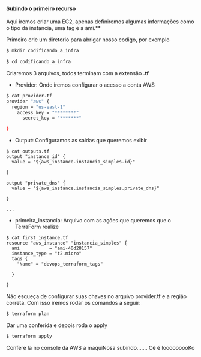 #### Subindo o primeiro recurso

Aqui iremos criar uma EC2, apenas definiremos algumas informações como o tipo da instancia, uma tag e a ami.**

Primeiro crie um diretorio para abrigar nosso codigo, por exemplo

```bash
$ mkdir codificando_a_infra

$ cd codificando_a_infra
```

Criaremos 3 arquivos, todos terminam com a extensão **.tf**

* Provider: Onde iremos configurar o acesso a conta AWS

```bash
$ cat provider.tf
provider "aws" {
  region = "us-east-1"
    access_key = "********"
      secret_key = "*******"

}
```

* Output: Configuramos as saidas que queremos exibir
```
$ cat outputs.tf
output "instance_id" {
  value = "${aws_instance.instancia_simples.id}"

}

output "private_dns" {
  value = "${aws_instance.instancia_simples.private_dns}"

}

...
```

* primeira_instancia: Arquivo com as ações que queremos que o TerraForm realize

```
$ cat first_instance.tf 
resource "aws_instance" "instancia_simples" {
  ami           = "ami-40d28157"
  instance_type = "t2.micro"
  tags {
    "Name" = "devops_terraform_tags"
  
  }

}
```

Não esqueça de configurar suas chaves no arquivo provider.tf e a região correta. Com isso iremos rodar os comandos a seguir:

```bash
$ terraform plan
```

Dar uma conferida e depois roda o apply
```bash
$ terraform apply
```

Confere la no console da AWS a maquiNosa subindo....... Cê é looooooooKo

